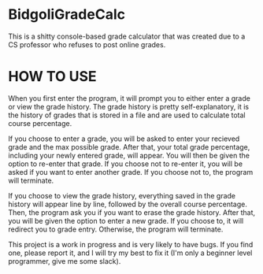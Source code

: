 # BidgoliGradeCalc
This is a shitty console-based grade calculator that was created due to a CS professor who refuses to post online grades.

# HOW TO USE
When you first enter the program, it will prompt you to either enter a grade or view the grade history. The grade history is pretty self-explanatory, it is the history of grades that is stored in a file and are used to calculate total course percentage.

If you choose to enter a grade, you will be asked to enter your recieved grade and the max possible grade. After that, your total grade percentage, including your newly entered grade, will appear. You will then be given the option to re-enter that grade. If you choose not to re-enter it, you will be asked if you want to enter another grade. If you choose not to, the program will terminate.

If you choose to view the grade history, everything saved in the grade history will appear line by line, followed by the overall course percentage. Then, the program ask you if you want to erase the grade history. After that, you will be given the option to enter a new grade. If you choose to, it will redirect you to grade entry. Otherwise, the program will terminate.

This project is a work in progress and is very likely to have bugs. If you find one, please report it, and I will try my best to fix it (I'm only a beginner level programmer, give me some slack).
